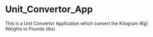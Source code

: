# Unit_Convertor_App
This is a Unit Convertor Application which convert the Kilogram (Kg) Weights to Pounds (lbs)
